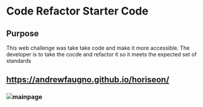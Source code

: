 # Code Refactor Starter Code

## Purpose
This web challenge was take take code and make it more accessible. The developer is to take the cocde and refactor it so it meets the expected set of standards

## https://andrewfaugno.github.io/horiseon/

### ![mainpage](https://user-images.githubusercontent.com/93367297/161382203-3b6b15f5-d5af-4596-b7e4-6bb9c3c60005.png)
